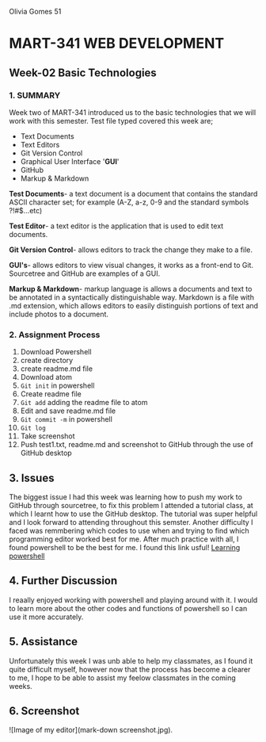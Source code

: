 Olivia Gomes 51

# MART-341 WEB DEVELOPMENT
## Week-02 Basic Technologies
### 1. SUMMARY

Week two of MART-341 introduced us to the basic technologies that we will work with this semester.
Test file typed covered this week are;

- Text Documents
- Text Editors
- Git Version Control
- Graphical User Interface '**GUI**'
- GitHub
- Markup & Markdown

**Test Documents**- a text document is a document that contains the standard ASCII character set; for example (A-Z, a-z, 0-9 and the standard symbols ?!#$...etc)

**Test Editor**- a text editor is the application that is used to edit text documents.

**Git Version Control**- allows editors to track the change they make to a file.

**GUI's**- allows editors to view visual changes, it works as a front-end to Git. Sourcetree and GitHub are examples of a GUI.

**Markup & Markdown**- markup language is allows a documents and text to be annotated in a syntactically distinguishable way. Markdown is a file with .md extension, which allows editors to easily distinguish portions of text and include photos to a document.

### 2. Assignment Process
1. Download Powershell
2. create directory
3. create readme.md file
4. Download atom
5. `Git init` in powershell
6. Create readme file
7. `Git add` adding the readme file to atom
7. Edit and save readme.md file
7. `Git commit -m` in powershell
8. `Git log`
8. Take screenshot
8. Push test1.txt, readme.md and screenshot to GitHub through the use of GitHub desktop

## 3. Issues

The biggest issue I had this week was learning how to push my work to GitHub through sourcetree, to fix this problem I attended a tutorial class, at which I learnt how to use the GitHub desktop. The tutorial was super helpful and I look forward to attending throughout this semster. Another difficulty I faced was remmbering which codes to use when and trying to find which programming editor worked best for me. After much practice with all, I found powershell to be the best for me. I found this link usful!
[Learning powershell](https://blog.udemy.com/powershell-tutorial/)

## 4. Further Discussion

I reaally enjoyed working with powershell and playing around with it. I would to learn more about the other codes and functions of powershell so I can use it more accurately.
## 5. Assistance

Unfortunately this week I was unb  able to help my classmates, as I found it quite difficult myself, however now that the process has become a clearer to me, I hope to be able to assist my feelow classmates in the coming weeks.

## 6. Screenshot

![Image of my editor](mark-down screenshot.jpg).
